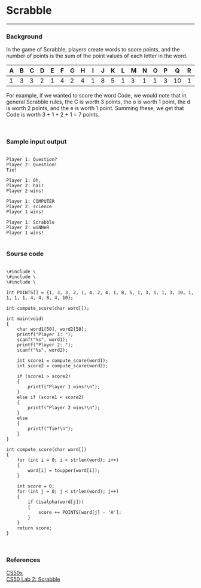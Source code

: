 # Scrabble

---

### Background

In the game of Scrabble, players create words to score points, and the number of points is the sum of the point values of each letter in the word.

| A  | B  | C  | D  | E  | F  | G  | H  | I  | J  | K  | L  | M  | N  | O  | P  | Q  | R  | S  | T  | U  | V  | W  | X  | Y  | Z  |
|----|----|----|----|----|----|----|----|----|----|----|----|----|----|----|----|----|----|----|----|----|----|----|----|----|----|
| 1  | 3  | 3  | 2  | 1  | 4  | 2  | 4  | 1  | 8  | 5  | 1  | 3  | 1  | 1  | 3  | 10 | 1  | 1  | 1  | 1  | 4  | 4  | 8  | 4  | 10 |


For example, if we wanted to score the word <span isCode>Code</span>, we would note that in general Scrabble rules, the <span isCode>C</span> is worth <span isCode>3</span> points, the <span isCode>o</span> is worth <span isCode>1</span> point, the <span isCode>d</span> is worth <span isCode>2</span> points, and the <span isCode>e</span> is worth <span isCode>1</span> point. Summing these, we get that <span isCode>Code</span> is worth <span isCode> 3 + 1 + 2 + 1 = 7</span> points.

<br/>

### Sample input output

<code>
Player 1: Question?
Player 2: Question!
Tie!
</code>

<code>
Player 1: Oh,
Player 2: hai!
Player 2 wins!
</code>

<code>
Player 1: COMPUTER
Player 2: science
Player 1 wins!
</code>

<code>
Player 1: Scrabble
Player 2: wiNNeR
Player 1 wins!
</code>

<br/>

### Sourse code

<pre><code language='c'>
\#include \<ctype.h\>
\#include \<stdio.h\>
\#include \<string.h\>

int POINTS[] = {1, 3, 3, 2, 1, 4, 2, 4, 1, 8, 5, 1, 3, 1, 1, 3, 10, 1, 1, 1, 1, 4, 4, 8, 4, 10};

int compute_score(char word[]);

int main(void)
{
    char word1[50], word2[50];
    printf("Player 1: ");
    scanf("%s", word1);
    printf("Player 2: ");
    scanf("%s", word2);

    int score1 = compute_score(word1);
    int score2 = compute_score(word2);

    if (score1 > score2)
    {
        printf("Player 1 wins!\n");
    }
    else if (score1 < score2)
    {
        printf("Player 2 wins!\n");
    }
    else
    {
        printf("Tie!\n");
    }
}

int compute_score(char word[])
{
    for (int i = 0; i < strlen(word); i++)
    {
        word[i] = toupper(word[i]);
    }

    int score = 0;
    for (int j = 0; j < strlen(word); j++)
    {
        if (isalpha(word[j]))
        {
            score += POINTS[word[j] - 'A'];
        }
    }
    return score;
}
</code></pre>
<br />

### References

<u>[CS50x](https://cs50.harvard.edu/x/)</u>
<br />
<u>[CS50 Lab 2: Scrabble](https://cs50.harvard.edu/x/2023/labs/2/)</u>